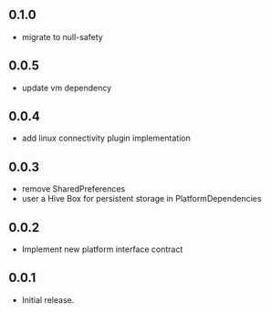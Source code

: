 ## 0.1.0
- migrate to null-safety

## 0.0.5

- update vm dependency

## 0.0.4

- add linux connectivity plugin implementation

## 0.0.3

- remove SharedPreferences
- user a Hive Box for persistent storage in PlatformDependencies

## 0.0.2

* Implement new platform interface contract

## 0.0.1

* Initial release.
